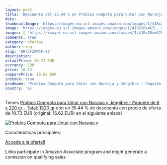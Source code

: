 ```yaml
---
layout: post
title: 'Descuento del 35.44 % en Probios Compota para Untar con Naranja y'
date: 
thumbnailImage: 'https://images-eu.ssl-images-amazon.com/images/I/41Rx28xmG7L._SL200_.jpg'
image: 'https://images-eu.ssl-images-amazon.com/images/I/41Rx28xmG7L._SL200_.jpg'
images: [ 'https://images-eu.ssl-images-amazon.com/images/I/41Rx28xmG7L._SL200_.jpg' ]
comments: true
category: ofertas
author: ring
slug: 'B075FZXWCF-es'
description:
actualPrice: 10.73 EUR
currency: EUR
price: 10.73
comparePrice: 16.62 EUR
inStock: true
prodname: 'Probios Compota para Untar con Naranja y Jengibre - Paquete de 6 x 220 gr - Total: 1320 gr'
country: 'es'
---
```


Tienes [Probios Compota para Untar con Naranja y Jengibre - Paquete de 6 x 220 gr - Total: 1320 gr](https://www.amazon.es/dp/B075FZXWCF/?tag=tolees-21) con un 35.44 % de descuento con precio de oferta de 10.73 EUR (original: 16.62 EUR) en el siguiente enlace!

[![Probios Compota para Untar con Naranja y](https://images-eu.ssl-images-amazon.com/images/I/41Rx28xmG7L._SL200_.jpg)](https://www.amazon.es/dp/B075FZXWCF/?tag=tolees-21)

Características principales:


[Accede a la oferta!!](https://www.amazon.es/dp/B075FZXWCF/?tag=tolees-21)

Links participate in Amazon Associate program and might generate a comission on qualifying sales


